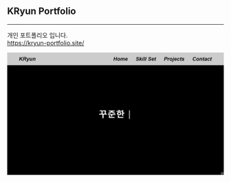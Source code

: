 ## KRyun Portfolio
---
개인 포트폴리오 입니다.
<br />
https://kryun-portfolio.site/

![이미지](/public/img/Portfolio.gif "포트폴리오 시현.gif")